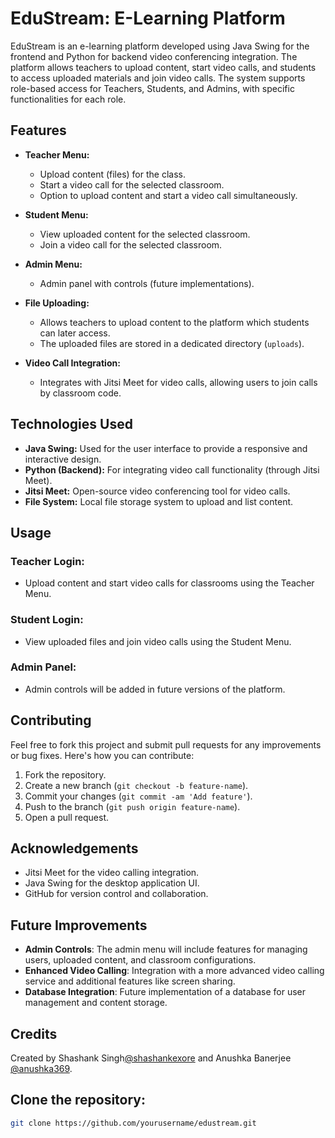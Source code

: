 # EduStream: E-Learning Platform

EduStream is an e-learning platform developed using Java Swing for the frontend and Python for backend video conferencing integration. The platform allows teachers to upload content, start video calls, and students to access uploaded materials and join video calls. The system supports role-based access for Teachers, Students, and Admins, with specific functionalities for each role.

## Features

- **Teacher Menu:**
  - Upload content (files) for the class.
  - Start a video call for the selected classroom.
  - Option to upload content and start a video call simultaneously.

- **Student Menu:**
  - View uploaded content for the selected classroom.
  - Join a video call for the selected classroom.

- **Admin Menu:**
  - Admin panel with controls (future implementations).

- **File Uploading:**
  - Allows teachers to upload content to the platform which students can later access.
  - The uploaded files are stored in a dedicated directory (`uploads`).

- **Video Call Integration:**
  - Integrates with Jitsi Meet for video calls, allowing users to join calls by classroom code.

## Technologies Used

- **Java Swing:** Used for the user interface to provide a responsive and interactive design.
- **Python (Backend):** For integrating video call functionality (through Jitsi Meet).
- **Jitsi Meet:** Open-source video conferencing tool for video calls.
- **File System:** Local file storage system to upload and list content.

## Usage

### Teacher Login:
- Upload content and start video calls for classrooms using the Teacher Menu.

### Student Login:
- View uploaded files and join video calls using the Student Menu.

### Admin Panel:
- Admin controls will be added in future versions of the platform.

## Contributing

Feel free to fork this project and submit pull requests for any improvements or bug fixes. Here's how you can contribute:

1. Fork the repository.
2. Create a new branch (`git checkout -b feature-name`).
3. Commit your changes (`git commit -am 'Add feature'`).
4. Push to the branch (`git push origin feature-name`).
5. Open a pull request.

## Acknowledgements

- Jitsi Meet for the video calling integration.
- Java Swing for the desktop application UI.
- GitHub for version control and collaboration.

## Future Improvements

- **Admin Controls**: The admin menu will include features for managing users, uploaded content, and classroom configurations.
- **Enhanced Video Calling**: Integration with a more advanced video calling service and additional features like screen sharing.
- **Database Integration**: Future implementation of a database for user management and content storage.

## Credits

Created by Shashank Singh[@shashankexore](https://github.com/shashankexore) and Anushka Banerjee [@anushka369](https://github.com/anushka369).

## Clone the repository:
   ```bash
   git clone https://github.com/yourusername/edustream.git
